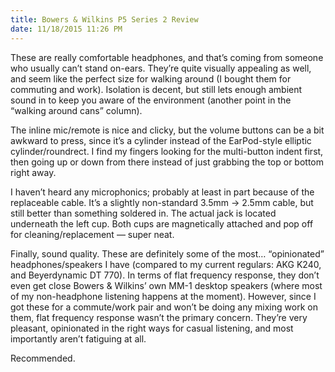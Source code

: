 ```yaml
---
title: Bowers & Wilkins P5 Series 2 Review
date: 11/18/2015 11:26 PM
---
```

These are really comfortable headphones, and that’s coming from someone who usually can’t stand on-ears. They’re quite visually appealing as well, and seem like the perfect size for walking around (I bought them for commuting and work). Isolation is decent, but still lets enough ambient sound in to keep you aware of the environment (another point in the “walking around cans” column).

The inline mic/remote is nice and clicky, but the volume buttons can be a bit awkward to press, since it’s a cylinder instead of the EarPod-style elliptic cylinder/roundrect. I find my fingers looking for the multi-button indent first, then going up or down from there instead of just grabbing the top or bottom right away.

I haven’t heard any microphonics; probably at least in part because of the replaceable cable. It’s a slightly non-standard 3.5mm -> 2.5mm cable, but still better than something soldered in. The actual jack is located underneath the left cup. Both cups are magnetically attached and pop off for cleaning/replacement — super neat.

Finally, sound quality. These are definitely some of the most… “opinionated” headphones/speakers I have (compared to my current regulars: AKG K240, and Beyerdynamic DT 770). In terms of flat frequency response, they don’t even get close Bowers & Wilkins’ own MM-1 desktop speakers (where most of my non-headphone listening happens at the moment). However, since I got these for a commute/work pair and won’t be doing any mixing work on them, flat frequency response wasn’t the primary concern. They’re very pleasant, opinionated in the right ways for casual listening, and most importantly aren’t fatiguing at all.

Recommended.
